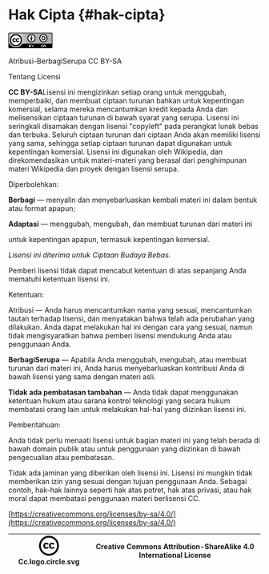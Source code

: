 # Hak Cipta {#hak-cipta}

![](assets/image24.png)

Atribusi-BerbagiSerupa CC BY-SA

Tentang Licensi

**CC BY-SA**Lisensi ini mengizinkan setiap orang untuk menggubah, memperbaiki, dan membuat ciptaan turunan bahkan untuk kepentingan komersial, selama mereka mencantumkan kredit kepada Anda dan melisensikan ciptaan turunan di bawah syarat yang serupa. Lisensi ini seringkali disamakan dengan lisensi &quot;copyleft&quot; pada perangkat lunak bebas dan terbuka. Seluruh ciptaan turunan dari ciptaan Anda akan memiliki lisensi yang sama, sehingga setiap ciptaan turunan dapat digunakan untuk kepentingan komersial. Lisensi ini digunakan oleh Wikipedia, dan direkomendasikan untuk materi-materi yang berasal dari penghimpunan materi Wikipedia dan proyek dengan lisensi serupa.

Diperbolehkan:

**Berbagi** — menyalin dan menyebarluaskan kembali materi ini dalam bentuk atau format apapun;

**Adaptasi** — menggubah, mengubah, dan membuat turunan dari materi ini

untuk kepentingan apapun, termasuk kepentingan komersial.

_Lisensi ini diterima untuk Ciptaan Budaya Bebas._

Pemberi lisensi tidak dapat mencabut ketentuan di atas sepanjang Anda mematuhi ketentuan lisensi ini.

Ketentuan:

Atribusi — Anda harus mencantumkan nama yang sesuai, mencantumkan tautan terhadap lisensi, dan menyatakan bahwa telah ada perubahan yang dilakukan. Anda dapat melakukan hal ini dengan cara yang sesuai, namun tidak mengisyaratkan bahwa pemberi lisensi mendukung Anda atau penggunaan Anda.

**BerbagiSerupa** — Apabila Anda menggubah, mengubah, atau membuat turunan dari materi ini, Anda harus menyebarluaskan kontribusi Anda di bawah lisensi yang sama dengan materi asli.

**Tidak ada pembatasan tambahan** — Anda tidak dapat menggunakan ketentuan hukum atau sarana kontrol teknologi yang secara hukum membatasi orang lain untuk melakukan hal-hal yang diizinkan lisensi ini.

Pemberitahuan:

Anda tidak perlu menaati lisensi untuk bagian materi ini yang telah berada di bawah domain publik atau untuk penggunaan yang diizinkan di bawah pengecualian atau pembatasan.

Tidak ada jaminan yang diberikan oleh lisensi ini. Lisensi ini mungkin tidak memberikan izin yang sesuai dengan tujuan penggunaan Anda. Sebagai contoh, hak-hak lainnya seperti hak atas potret, hak atas privasi, atau hak moral dapat membatasi penggunaan materi berlisensi CC.

[https://creativecommons.org/licenses/by-sa/4.0/](https://creativecommons.org/licenses/by-sa/4.0/)

| ![](assets/image111.png)Cc.logo.circle.svg | Creative Commons Attribution-ShareAlike 4.0 International License |
| --- | --- |